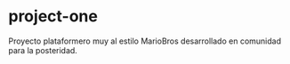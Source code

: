 # project-one
Proyecto plataformero muy al estilo MarioBros desarrollado en comunidad para la posteridad.
